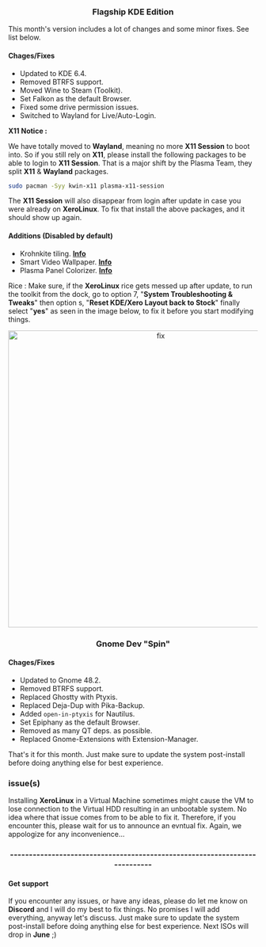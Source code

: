 <h3 align="center">Flagship KDE Edition</h3>

This month's version includes a lot of changes and some minor fixes. See list below.

#### Chages/Fixes

- Updated to KDE 6.4.
- Removed BTRFS support.
- Moved Wine to Steam (Toolkit).
- Set Falkon as the default Browser.
- Fixed some drive permission issues.
- Switched to Wayland for Live/Auto-Login.

**X11 Notice :** 

We have totally moved to **Wayland**, meaning no more **X11 Session** to boot into. So if you still rely on **X11**, please install the following packages to be able to login to **X11 Session**. That is a major shift by the Plasma Team, they split **X11** & **Wayland** packages.

```Bash
sudo pacman -Syy kwin-x11 plasma-x11-session
```

The **X11 Session** will also disappear from login after update in case you were already on **XeroLinux**. To fix that install the above packages, and it should show up again.

#### Additions (Disabled by default)

- Krohnkite tiling. [**Info**](https://github.com/anametologin/krohnkite)
- Smart Video Wallpaper. [**Info**](https://github.com/luisbocanegra/plasma-smart-video-wallpaper-reborn)
- Plasma Panel Colorizer. [**Info**](https://github.com/luisbocanegra/plasma-panel-colorizer)

Rice : Make sure, if the **XeroLinux** rice gets messed up after update, to run the toolkit from the dock, go to option 7, "**System Troubleshooting & Tweaks**" then option s, "**Reset KDE/Xero Layout back to Stock**" finally select "**yes**" as seen in the image below, to fix it before you start modifying things.

<p align="center">
    <img width="600" src="https://i.imgur.com/LApHOJe.png" alt="fix">
</p>

<h3 align="center">Gnome Dev "Spin"</h3>

#### Chages/Fixes

- Updated to Gnome 48.2.
- Removed BTRFS support.
- Replaced Ghostty with Ptyxis.
- Replaced Deja-Dup with Pika-Backup.
- Added `open-in-ptyxis` for Nautilus.
- Set Epiphany as the default Browser.
- Removed as many QT deps. as possible.
- Replaced Gnome-Extensions with Extension-Manager.

That's it for this month. Just make sure to update the system post-install before doing anything else for best experience.

### issue(s)

Installing **XeroLinux** in a Virtual Machine sometimes might cause the VM to lose connection to the Virtual HDD resulting in an unbootable system. No idea where that issue comes from to be able to fix it. Therefore, if you encounter this, please wait for us to announce an evntual fix. Again, we appologize for any inconvenience...

<h3 align="center">---------------------------------------------------------------------------</h3>

#### Get support

If you encounter any issues, or have any ideas, please do let me know on **Discord** and I will do my best to fix things. No promises I will add everything, anyway let's discuss.  Just make sure to update the system post-install before doing anything else for best experience. Next ISOs will drop in **June** ;)
